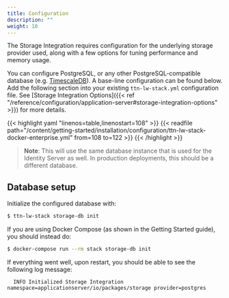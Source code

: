 ```yaml
---
title: Configuration
description: ""
weight: 10
---
```


The Storage Integration requires configuration for the underlying storage provider used, along with a few options for tuning performance and memory usage.

You can configure PostgreSQL, or any other PostgreSQL-compatible database (e.g. [TimescaleDB](https://www.timescale.com/)). A base-line configuration can be found below. Add the following section into your existing `ttn-lw-stack.yml` configuration file. See [Storage Integration Options]({{< ref "/reference/configuration/application-server#storage-integration-options" >}}) for more details.

{{< highlight yaml "linenos=table,linenostart=108" >}}
{{< readfile path="/content/getting-started/installation/configuration/ttn-lw-stack-docker-enterprise.yml" from=108 to=122 >}}
{{< /highlight >}}

>**Note**: This will use the same database instance that is used for the Identity Server as well. In production deployments, this should be a different database.

## Database setup

Initialize the configured database with:

```bash
$ ttn-lw-stack storage-db init
```

If you are using Docker Compose (as shown in the Getting Started guide), you should instead do:

```bash
$ docker-compose run --rm stack storage-db init
```

If everything went well, upon restart, you should be able to see the following log message:

```
  INFO Initialized Storage Integration          namespace=applicationserver/io/packages/storage provider=postgres
```
